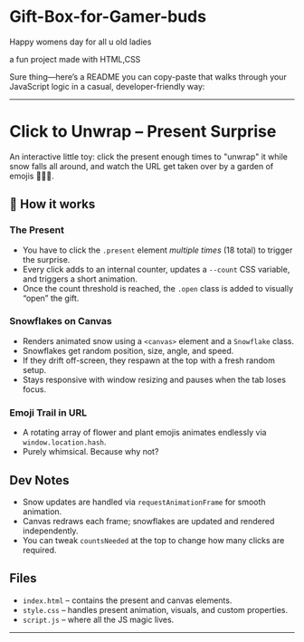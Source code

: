 # Gift-Box-for-Gamer-buds
Happy womens day for all u old ladies

a fun project made with HTML,CSS

Sure thing—here’s a README you can copy-paste that walks through your JavaScript logic in a casual, developer-friendly way:

---

#  Click to Unwrap – Present Surprise

An interactive little toy: click the present enough times to "unwrap" it while snow falls all around, and watch the URL get taken over by a garden of emojis 🌼🌸🌻.

## 🔧 How it works

### The Present
- You have to click the `.present` element _multiple times_ (18 total) to trigger the surprise.
- Every click adds to an internal counter, updates a `--count` CSS variable, and triggers a short animation.
- Once the count threshold is reached, the `.open` class is added to visually “open” the gift.

### Snowflakes on Canvas
- Renders animated snow using a `<canvas>` element and a `Snowflake` class.
- Snowflakes get random position, size, angle, and speed.
- If they drift off-screen, they respawn at the top with a fresh random setup.
- Stays responsive with window resizing and pauses when the tab loses focus.

### Emoji Trail in URL
- A rotating array of flower and plant emojis animates endlessly via `window.location.hash`.
- Purely whimsical. Because why not?

## Dev Notes
- Snow updates are handled via `requestAnimationFrame` for smooth animation.
- Canvas redraws each frame; snowflakes are updated and rendered independently.
- You can tweak `countsNeeded` at the top to change how many clicks are required.

## Files
- `index.html` – contains the present and canvas elements.
- `style.css` – handles present animation, visuals, and custom properties.
- `script.js` – where all the JS magic lives.

---

